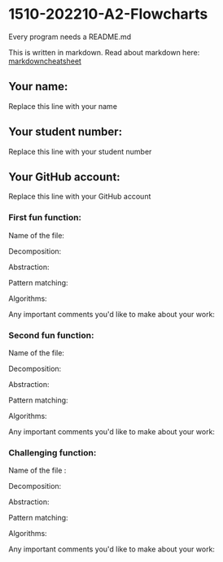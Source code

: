 # 1510-202210-A2-Flowcharts

Every program needs a README.md

This is written in markdown. Read about markdown here: [markdowncheatsheet](https://www.markdownguide.org/cheat-sheet/)

## Your name:
Replace this line with your name
## Your student number:
Replace this line with your student number
## Your GitHub account:
Replace this line with your GitHub account

### First fun function:
Name of the file:

Decomposition:

Abstraction:

Pattern matching:

Algorithms:

Any important comments you'd like to make about your work:

### Second fun function:
Name of the file:

Decomposition:

Abstraction:

Pattern matching:

Algorithms:

Any important comments you'd like to make about your work:

### Challenging function:
Name of the file :

Decomposition:

Abstraction:

Pattern matching:

Algorithms:

Any important comments you'd like to make about your work:


